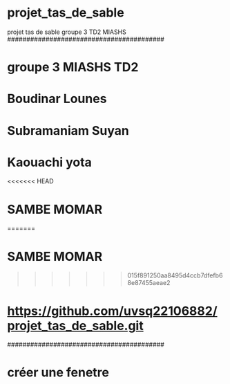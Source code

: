 # projet_tas_de_sable
projet tas de sable groupe 3 TD2 MIASHS
#########################################
# groupe 3 MIASHS TD2
# Boudinar Lounes 
# Subramaniam Suyan
# Kaouachi yota 
<<<<<<< HEAD
# SAMBE MOMAR
=======
# SAMBE MOMAR 
>>>>>>> 015f891250aa8495d4ccb7dfefb68e87455aeae2
# https://github.com/uvsq22106882/projet_tas_de_sable.git
#########################################
# créer une fenetre  
